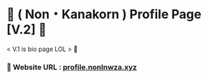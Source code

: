 <h1>🤩 ( Non・Kanakorn ) Profile Page [V.2] 👾</h1>
<p>< V.1 is bio page LOL > 🤔</p>

  

<h3>🚀 Website URL : <a href="https://profile.nonlnwza.xyz" target="_blank">profile.nonlnwza.xyz</a></h3>